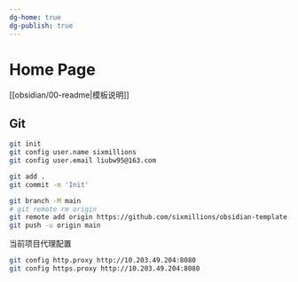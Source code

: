 ```yaml
---
dg-home: true
dg-publish: true
---
```

# Home Page

[[obsidian/00-readme|模板说明]]

## Git

```bash
git init
git config user.name sixmillions
git config user.email liubw95@163.com

git add .
git commit -m 'Init'

git branch -M main
# git remote rm origin
git remote add origin https://github.com/sixmillions/obsidian-template.git
git push -u origin main
```

当前项目代理配置

```bash
git config http.proxy http://10.203.49.204:8080
git config https.proxy http://10.203.49.204:8080
```